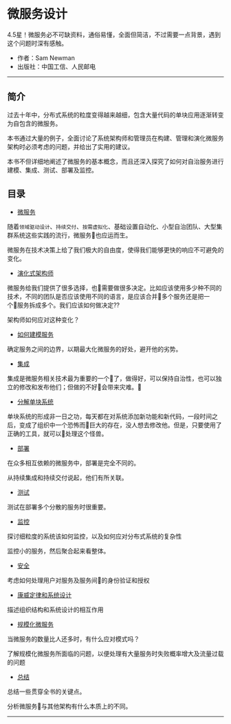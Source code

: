 #   微服务设计

4.5星！微服务必不可缺资料，通俗易懂，全面但简洁，不过需要一点背景，遇到这个问题时深有感触。

-   作者：Sam Newman
-   出版社：中国工信、人民邮电

----

##  简介

过去十年中，分布式系统的粒度变得越来越细，包含大量代码的单块应用逐渐转变为自包含的微服务。

本书通过大量的例子，全面讨论了系统架构师和管理员在构建、管理和演化微服务架构时必须考虑的问题，并给出了实用的建议。

本书不但详细地阐述了微服务的基本概念，而且还深入探究了如何对自治服务进行建模、集成、测试、部署及监控。


##  目录

-   [微服务](001.md)

随着`领域驱动设计`、`持续交付`、`按需虚拟化`、基础设置自动化、小型自治团队、大型集群系统这些实践的流行，微服务也应运而生。

微服务在技术决策上给了我们极大的自由度，使得我们能够更快的响应不可避免的变化。

-   [演化式架构师](002.md)

微服务给我们提供了很多选择，也需要做很多决定。比如应该使用多少种不同的技术，不同的团队是否应该使用不同的语言，是应该合并多个服务还是把一个服务拆成多个。我们应该如何做决定??

架构师如何应对这种变化？

-   [如何建模服务](003.md)

确定服务之间的边界，以期最大化微服务的好处，避开他的劣势。

-   [集成](004.md)

集成是微服务相关技术最为重要的一个了，做得好，可以保持自治性，也可以独立的修改和发布他们；但做的不好会带来灾难。

-   [分解单块系统](005.md)

单块系统的形成非一日之功，每天都在对系统添加新功能和新代码，一段时间之后，变成了组织中一个恐怖而巨大的存在，没人想去修改他。但是，只要使用了正确的工具，就可以处理这个怪兽。

-   [部署](006.md)

在众多相互依赖的微服务中，部署是完全不同的。

从持续集成和持续交付说起，他们有所关联。

-   [测试](007.md)

测试在部署多个分散的服务时很重要。

-   [监控](008.md)

探讨细粒度的系统该如何监控，以及如何应对分布式系统的复杂性

监控小的服务，然后聚合起来看整体。

-   [安全](009.md)

考虑如何处理用户对服务及服务间的身份验证和授权

-   [康威定律和系统设计](010.md)

描述组织结构和系统设计的相互作用

-   [规模化微服务](011.md)

当微服务的数量比人还多时，有什么应对模式吗？

了解规模化微服务所面临的问题，以便处理有大量服务时失败概率增大及流量过载的问题

-   [总结](012.md)

总结一些贯穿全书的关键点。

分析微服务与其他架构有什么本质上的不同。

----